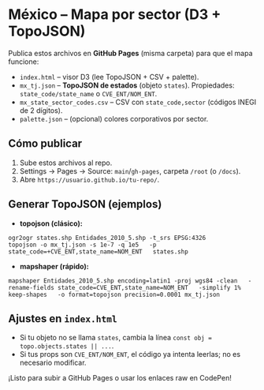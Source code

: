 # México – Mapa por sector (D3 + TopoJSON)

Publica estos archivos en **GitHub Pages** (misma carpeta) para que el mapa funcione:
- `index.html` – visor D3 (lee TopoJSON + CSV + palette).
- `mx_tj.json` – **TopoJSON de estados** (objeto `states`). Propiedades: `state_code/state_name` o `CVE_ENT/NOM_ENT`.
- `mx_state_sector_codes.csv` – CSV con `state_code,sector` (códigos INEGI de 2 dígitos).
- `palette.json` – (opcional) colores corporativos por sector.

## Cómo publicar
1) Sube estos archivos al repo.  
2) Settings → Pages → Source: `main`/`gh-pages`, carpeta `/root` (o `/docs`).  
3) Abre `https://usuario.github.io/tu-repo/`.

## Generar TopoJSON (ejemplos)
- **topojson (clásico):**
```
ogr2ogr states.shp Entidades_2010_5.shp -t_srs EPSG:4326
topojson -o mx_tj.json -s 1e-7 -q 1e5   -p state_code=+CVE_ENT,state_name=NOM_ENT   states.shp
```
- **mapshaper (rápido):**
```
mapshaper Entidades_2010_5.shp encoding=latin1 -proj wgs84 -clean   -rename-fields state_code=CVE_ENT,state_name=NOM_ENT   -simplify 1% keep-shapes   -o format=topojson precision=0.0001 mx_tj.json
```

## Ajustes en `index.html`
- Si tu objeto no se llama `states`, cambia la línea `const obj = topo.objects.states || ...`.
- Si tus props son `CVE_ENT/NOM_ENT`, el código ya intenta leerlas; no es necesario modificar.

¡Listo para subir a GitHub Pages o usar los enlaces raw en CodePen!